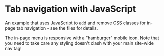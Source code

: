 # Tab navigation with JavaScript

An example that uses JavaScript to add and remove CSS classes for in-page tab navigation - see the files for details.

The in-page menu is responsive with a "hamburger" mobile icon. Note that you need to take care any styling doesn't clash with your main site-wide nav tag!
